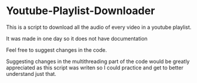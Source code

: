 # Youtube-Playlist-Downloader
This is a script to download all the audio of every video in a youtube playlist. 

It was made in one day so it does not have documentation

Feel free to suggest changes in the code. 

Suggesting changes in the multithreading part of the code would be greatly appreciated as this script was writen so I could practice and get to better understand just that.
